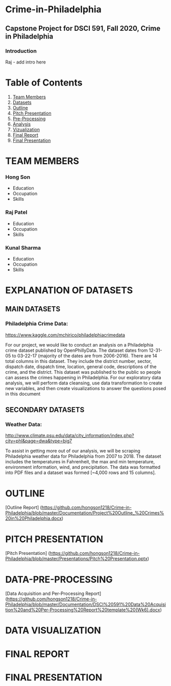 # Crime-in-Philadelphia
## Capstone Project for DSCI 591, Fall 2020, Crime in Philadelphia
### Introduction

Raj - add intro here

# Table of Contents
1. [Team Members](#TEAM-MEMBERS)
1. [Datasets](#EXPLANATION-OF-DATASETS)
1. [Outline](#OUTLINE)
1. [Pitch Presentation](#PITCH-PRESENTATION)
1. [Pre-Processing](#DATA-PRE-PROCESSING)
1. [Analysis](#DATA-ANALYSIS)
1. [Vizualization](#DATA-VISUALIZATION)
1. [Final Report](#FINAL-REPORT)
1. [Final Presentation](#FINAL-PRESENTATION)


# TEAM MEMBERS

### Hong Son
- Education
- Occupation
- Skills

### Raj Patel
- Education
- Occupation
- Skills

### Kunal Sharma
- Education
- Occupation
- Skills


# EXPLANATION OF DATASETS

## MAIN DATASETS
### Philadelphia Crime Data:
https://www.kaggle.com/mchirico/philadelphiacrimedata

For our project, we would like to conduct an analysis on a Philadelphia crime dataset published by OpenPhillyData. The dataset dates from 12-31-05 to 03-22-17 (majority of the dates are from 2006-2016). There are 14 total columns in this dataset. They include the district number, sector, dispatch date, dispatch time, location, general code, descriptions of the crime, and the district. This dataset was published to the public so people can assess the crimes happening in Philadelphia. For our exploratory data analysis, we will perform data cleansing, use data transformation to create new variables, and then create visualizations to answer the questions posed in this document


## SECONDARY DATASETS
### Weather Data: 
http://www.climate.psu.edu/data/city_information/index.php?city=phl&page=dwa&type=big7

To assist in getting more out of our analysis, we will be scraping Philadelphia weather data for Philadelphia from 2007 to 2018. The dataset includes the temperatures in Fahrenheit, the max and min temperature, environment information, wind, and precipitation. The data was formatted into PDF files and a dataset was formed [~4,000 rows and 15 columns].


# OUTLINE

[Outline Report]
(https://github.com/hongson1218/Crime-in-Philadelphia/blob/master/Documentation/Project%20Outline_%20Crimes%20in%20Philadelphia.docx)


# PITCH PRESENTATION

[Pitch Presentation]
(https://github.com/hongson1218/Crime-in-Philadelphia/blob/master/Presentations/Pitch%20Presentation.pptx)


# DATA-PRE-PROCESSING

[Data Acquisition and Per-Processing Report]
(https://github.com/hongson1218/Crime-in-Philadelphia/blob/master/Documentation/DSCI%20591%20Data%20Acquisition%20and%20Per-Processing%20Report%20template%20(Wk6).docx)


# DATA VISUALIZATION

# FINAL REPORT

# FINAL PRESENTATION
